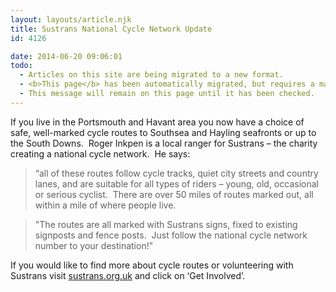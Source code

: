 ```yaml
---
layout: layouts/article.njk
title: Sustrans National Cycle Network Update
id: 4126

date: 2014-06-20 09:06:01
todo:
  - Articles on this site are being migrated to a new format.
  - <b>This page</b> has been automatically migrated, but requires a manual check-&amp;-tune to ensure the format and links all work as expected.
  - This message will remain on this page until it has been checked.
---
```


If you live in the Portsmouth and Havant area you now have a choice of safe, well-marked cycle routes to Southsea and Hayling seafronts or up to the South Downs.  Roger Inkpen is a local ranger for Sustrans – the charity creating a national cycle network.  He says:

> “all of these routes follow cycle tracks, quiet city streets and country lanes, and are suitable for all types of riders – young, old, occasional or serious cyclist.  There are over 50 miles of routes marked out, all within a mile of where people live.

> "The routes are all marked with Sustrans signs, fixed to existing signposts and fence posts.  Just follow the national cycle network number to your destination!"

If you would like to find more about cycle routes or volunteering with Sustrans visit [sustrans.org.uk](http://sustrans.org.uk) and click on ‘Get Involved’.
